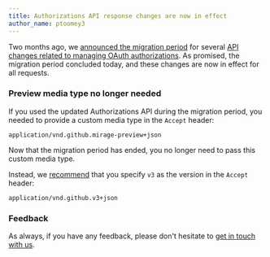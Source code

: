 ```yaml
---
title: Authorizations API response changes are now in effect
author_name: ptoomey3
---
```


Two months ago, we
[announced the migration period][migration-period-announcement]
for several [API changes related to managing OAuth authorizations][original-announcement].
As promised, the migration period concluded today, and these changes are
now in effect for all requests.

### Preview media type no longer needed

If you used the updated Authorizations API during the migration period, you needed
to provide a custom media type in the `Accept` header:

    application/vnd.github.mirage-preview+json

Now that the migration period has ended, you no longer need to pass this custom
media type.

Instead, we [recommend][media-types] that you specify `v3` as the version in the
`Accept` header:

    application/vnd.github.v3+json

### Feedback

As always, if you have any feedback, please don't hesitate to
[get in touch with us][contact].

[migration-period-announcement]: /changes/2015-02-20-migration-period-removing-authorizations-token
[original-announcement]: /changes/2014-12-08-removing-authorizations-token/
[docs]: /v3/oauth_authorizations
[media-types]: /v3/media
[contact]: https://github.com/contact?form[subject]=Removing+token+from+Authorizations+API
